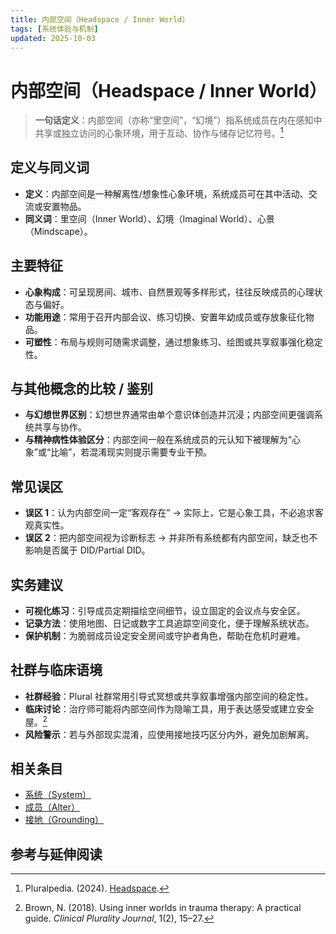 ```yaml
---
title: 内部空间（Headspace / Inner World）
tags: [系统体验与机制]
updated: 2025-10-03
---
```

# 内部空间（Headspace / Inner World）

> **一句话定义**：内部空间（亦称“里空间”，“幻境”）指系统成员在内在感知中共享或独立访问的心象环境，用于互动、协作与储存记忆符号。[^pluralpedia-headspace]

## 定义与同义词

* **定义**：内部空间是一种解离性/想象性心象环境，系统成员可在其中活动、交流或安置物品。
* **同义词**：里空间（Inner World）、幻境（Imaginal World）、心景（Mindscape）。

## 主要特征

* **心象构成**：可呈现房间、城市、自然景观等多样形式，往往反映成员的心理状态与偏好。
* **功能用途**：常用于召开内部会议、练习切换、安置年幼成员或存放象征化物品。
* **可塑性**：布局与规则可随需求调整，通过想象练习、绘图或共享叙事强化稳定性。

## 与其他概念的比较 / 鉴别

* **与幻想世界区别**：幻想世界通常由单个意识体创造并沉浸；内部空间更强调系统共享与协作。
* **与精神病性体验区分**：内部空间一般在系统成员的元认知下被理解为“心象”或“比喻”，若混淆现实则提示需要专业干预。

## 常见误区

* **误区 1**：认为内部空间一定“客观存在” → 实际上，它是心象工具，不必追求客观真实性。
* **误区 2**：把内部空间视为诊断标志 → 并非所有系统都有内部空间，缺乏也不影响是否属于 DID/Partial DID。

## 实务建议

* **可视化练习**：引导成员定期描绘空间细节，设立固定的会议点与安全区。
* **记录方法**：使用地图、日记或数字工具追踪空间变化，便于理解系统状态。
* **保护机制**：为脆弱成员设定安全房间或守护者角色，帮助在危机时避难。

## 社群与临床语境

* **社群经验**：Plural 社群常用引导式冥想或共享叙事增强内部空间的稳定性。
* **临床讨论**：治疗师可能将内部空间作为隐喻工具，用于表达感受或建立安全屋。[^brown2018]
* **风险警示**：若与外部现实混淆，应使用接地技巧区分内外，避免加剧解离。

## 相关条目

* [系统（System）](entries/System.md)
* [成员（Alter）](entries/Alter.md)
* [接地（Grounding）](entries/Grounding.md)

## 参考与延伸阅读

[^pluralpedia-headspace]: Pluralpedia. (2024). [Headspace](https://pluralpedia.org/w/Headspace).

[^brown2018]: Brown, N. (2018). Using inner worlds in trauma therapy: A practical guide. *Clinical Plurality Journal*, 1(2), 15–27.

